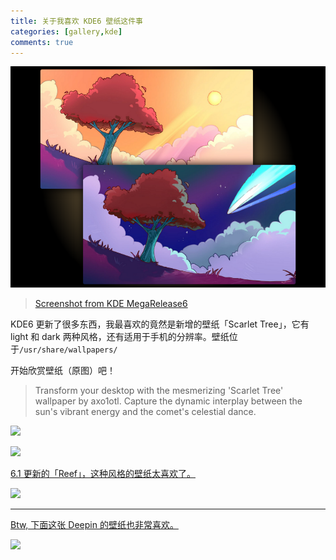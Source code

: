 ```yaml
---
title: 关于我喜欢 KDE6 壁纸这件事
categories: [gallery,kde]
comments: true
---
```


<a data-fancybox="kde6-wallpapers" href="../assets/img/post/kde6-wallpapers/screenshot-from-kde-megarelease6.png"><img src="../assets/img/post/kde6-wallpapers/screenshot-from-kde-megarelease6.png">

> Screenshot from [KDE MegaRelease6](https://kde.org/announcements/megarelease/6/)

KDE6 更新了很多东西，我最喜欢的竟然是新增的壁纸「Scarlet Tree」，它有 light 和 dark 两种风格，还有适用于手机的分辨率。壁纸位于`/usr/share/wallpapers/`

开始欣赏壁纸（原图）吧！

> Transform your desktop with the mesmerizing 'Scarlet Tree' wallpaper by axo1otl. Capture the dynamic interplay between the sun's vibrant energy and the comet's celestial dance.

<a data-fancybox="kde6-wallpapers" href="https://image.zhui.dev/file/1731154981836_5120x2880.png"><img src="https://image.zhui.dev/file/1731154981836_5120x2880.png">

<a data-fancybox="kde6-wallpapers" href="https://image.zhui.dev/file/1731154973483_5120x2880.png"><img src="https://image.zhui.dev/file/1731154973483_5120x2880.png">

6.1 更新的「Reef」，这种风格的壁纸太喜欢了。

<a data-fancybox="kde6-wallpapers" href="https://image.zhui.dev/file/1731155190919_Reef.jpg"><img src="https://image.zhui.dev/file/1731155190919_Reef.jpg">

-----

Btw, 下面这张 Deepin 的壁纸也非常喜欢。

<a data-fancybox="kde6-wallpapers" href="https://image.zhui.dev/file/1731155071899_desktop.jpg"><img src="https://image.zhui.dev/file/1731155071899_desktop.jpg">
